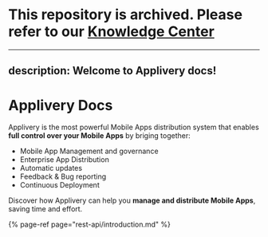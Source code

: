 # This repository is archived. Please refer to our [Knowledge Center](https://www.applivery.com/docs/)

---
description: Welcome to Applivery docs!
---

# Applivery Docs

Applivery is the most powerful Mobile Apps distribution system that enables **full control over your Mobile Apps** by briging together:

* Mobile App Management and governance
* Enterprise App Distribution
* Automatic updates
* Feedback & Bug reporting
* Continuous Deployment

Discover how Applivery can help you **manage and distribute Mobile Apps**, saving time and effort.

{% page-ref page="rest-api/introduction.md" %}

